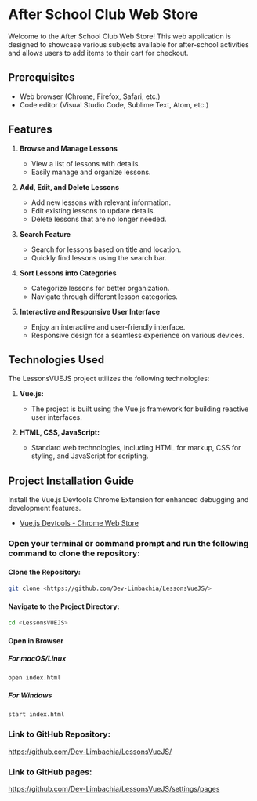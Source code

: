 # After School Club Web Store
Welcome to the After School Club Web Store! This web application is designed to showcase various subjects available for after-school activities and allows users to add items to their cart for checkout.

## Prerequisites
- Web browser (Chrome, Firefox, Safari, etc.)
- Code editor (Visual Studio Code, Sublime Text, Atom, etc.)

## Features

1. **Browse and Manage Lessons**
   - View a list of lessons with details.
   - Easily manage and organize lessons.

2. **Add, Edit, and Delete Lessons**
   - Add new lessons with relevant information.
   - Edit existing lessons to update details.
   - Delete lessons that are no longer needed.

3. **Search Feature**
   - Search for lessons based on title and location.
   - Quickly find lessons using the search bar.

4. **Sort Lessons into Categories**
   - Categorize lessons for better organization.
   - Navigate through different lesson categories.

5. **Interactive and Responsive User Interface**
   - Enjoy an interactive and user-friendly interface.
   - Responsive design for a seamless experience on various devices.
  
## Technologies Used

The LessonsVUEJS project utilizes the following technologies:

1. **Vue.js:**
   - The project is built using the Vue.js framework for building reactive user interfaces.

2. **HTML, CSS, JavaScript:**
   - Standard web technologies, including HTML for markup, CSS for styling, and JavaScript for scripting.

## Project Installation Guide

Install the Vue.js Devtools Chrome Extension for enhanced debugging and development features.

- [Vue.js Devtools - Chrome Web Store](https://chrome.google.com/webstore/detail/vuejs-devtools/nhdogjmejiglipccpnnnanhbledajbpd)

### Open your terminal or command prompt and run the following command to clone the repository:

#### Clone the Repository:
```bash
git clone <https://github.com/Dev-Limbachia/LessonsVueJS/>
```

#### Navigate to the Project Directory:
```bash
cd <LessonsVUEJS>
```

#### Open in Browser
##### For macOS/Linux
```bash
open index.html
```

##### For Windows
```bash
start index.html
```

### Link to GitHub Repository:
<https://github.com/Dev-Limbachia/LessonsVueJS/>

### Link to GitHub pages:
<https://github.com/Dev-Limbachia/LessonsVueJS/settings/pages>
